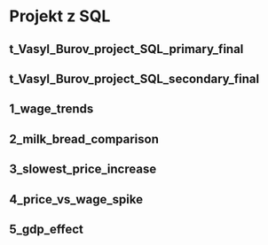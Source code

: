 # Projekt z SQL
## t_Vasyl_Burov_project_SQL_primary_final
## t_Vasyl_Burov_project_SQL_secondary_final
## 1_wage_trends
## 2_milk_bread_comparison
## 3_slowest_price_increase
## 4_price_vs_wage_spike
## 5_gdp_effect
